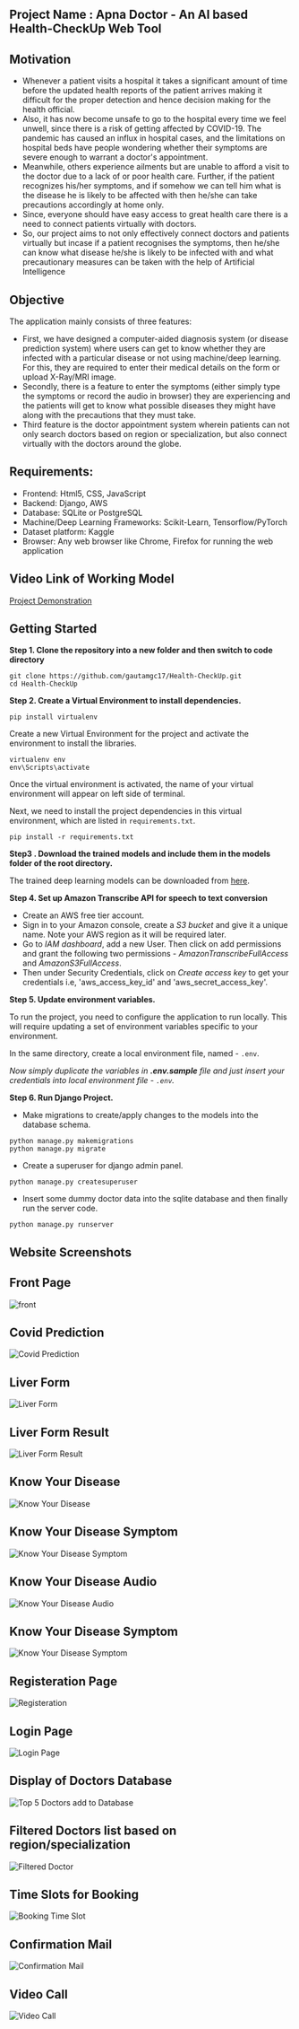 ## Project Name : Apna Doctor - An AI based Health-CheckUp Web Tool


## Motivation

- Whenever a patient visits a hospital it takes a significant amount of time before the updated health reports of the patient arrives making it difficult for the proper detection and hence decision making for the health official. 
- Also, it has now become unsafe to go to the hospital every time we feel unwell, since there is a risk of getting affected by COVID-19. The pandemic has caused an influx in hospital cases, and the limitations on hospital beds have people wondering whether their symptoms are severe enough to warrant a doctor's appointment. 
- Meanwhile, others experience ailments but are unable to afford a visit to the doctor due to a lack of or poor health care. Further, if the patient recognizes his/her symptoms, and if somehow we can tell him what is the disease he is likely to be affected with then he/she can take precautions accordingly at home only.
- Since, everyone should have easy access to great health care there is a need to connect patients virtually with doctors.
- So, our project aims to not only effectively connect doctors and patients virtually but incase if a patient recognises the symptoms, then he/she can know what disease he/she is likely to be infected with and what precautionary measures can be taken with the help of Artificial Intelligence

## Objective

The application mainly consists of three features:

- First, we have designed a computer-aided diagnosis system (or disease prediction system) where users can get to know whether they are infected with a particular disease or not using machine/deep learning. For this, they are required to enter their medical details on the form or upload X-Ray/MRI image.
- Secondly, there is a feature to enter the symptoms (either simply type the symptoms or record the audio in browser) they are experiencing and the patients will get to know what possible diseases they might have along with the precautions that they must take.
- Third feature is the doctor appointment system wherein patients can not only search doctors based on region or specialization, but also connect virtually with the doctors around the globe.

## Requirements:
- Frontend: Html5, CSS, JavaScript
- Backend: Django, AWS
- Database: SQLite or PostgreSQL
- Machine/Deep Learning Frameworks: Scikit-Learn, Tensorflow/PyTorch
- Dataset platform: Kaggle
- Browser: Any web browser like Chrome, Firefox for running the web application

## Video Link of Working Model

[Project Demonstration](https://youtu.be/M4L4yVYhDYI)


## Getting Started

**Step 1. Clone the repository into a new folder and then switch to code directory**

```
git clone https://github.com/gautamgc17/Health-CheckUp.git
cd Health-CheckUp
```

**Step 2. Create a Virtual Environment to install dependencies.**

```
pip install virtualenv
```

Create a new Virtual Environment for the project and activate the environment to install the libraries.

```
virtualenv env
env\Scripts\activate
```

Once the virtual environment is activated, the name of your virtual environment will appear on left side of terminal.

Next, we need to install the project dependencies in this virtual environment, which are listed in `requirements.txt`.

```
pip install -r requirements.txt
```

**Step3 . Download the trained models and include them in the models folder of the root directory.**

The trained deep learning models can be downloaded from [here](https://drive.google.com/drive/folders/1F7sorqZSzclZL7hlXdkXRovF1wunTbkg?usp=sharing).

**Step 4. Set up Amazon Transcribe API for speech to text conversion**

- Create an AWS free tier account.
- Sign in to your Amazon console, create a _S3 bucket_ and give it a unique name. Note your AWS region as it will be required later.
- Go to _IAM dashboard_, add a new User. Then click on add permissions and grant the following two permissions - _AmazonTranscribeFullAccess_ and _AmazonS3FullAccess_.
- Then under Security Credentials, click on _Create access key_ to get your credentials i.e, 'aws_access_key_id' and 'aws_secret_access_key'.

**Step 5. Update environment variables.**

To run the project, you need to configure the application to run locally. This will require updating a set of environment variables specific to your environment.

In the same directory, create a local environment file, named - `.env`.

_Now simply duplicate the variables in **.env.sample** file and just insert your credentials into local environment file - `.env`._

**Step 6. Run Django Project.**

- Make migrations to create/apply changes to the models into the database schema.

```
python manage.py makemigrations
python manage.py migrate
```

- Create a superuser for django admin panel.

```
python manage.py createsuperuser
```

- Insert some dummy doctor data into the sqlite database and then finally run the server code.

```
python manage.py runserver
```

## Website Screenshots

## Front Page

![front](website-screenshots/FrontPage.png)

## Covid Prediction

![Covid Prediction](website-screenshots/Covid.png)

## Liver Form

![Liver Form](website-screenshots/Liver.png)

## Liver Form Result

![Liver Form Result](website-screenshots/LiverRes.png)

## Know Your Disease

![Know Your Disease](website-screenshots/KYDpage.png)

## Know Your Disease Symptom

![Know Your Disease Symptom](website-screenshots/KYDSym.png)

## Know Your Disease Audio

![Know Your Disease Audio](website-screenshots/KYDAudio.png)

## Know Your Disease Symptom

![Know Your Disease Symptom](website-screenshots/KYDAudio.png)

## Registeration Page

![Registeration](website-screenshots/Register.png)

## Login Page

![Login Page](website-screenshots/Login.png)

## Display of Doctors Database

![Top 5 Doctors add to Database](website-screenshots/top5doct.png)

## Filtered Doctors list based on region/specialization

![Filtered Doctor](website-screenshots/Filtereddoc.png)

## Time Slots for Booking

![Booking Time Slot](website-screenshots/Booking.png)

## Confirmation Mail

![Confirmation Mail](website-screenshots/mail.JPG)

## Video Call

![Video Call](website-screenshots/Videocall.png)

